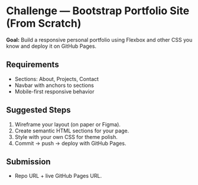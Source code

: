 # Challenge — Bootstrap Portfolio Site (From Scratch)

**Goal:** Build a responsive personal portfolio using Flexbox and other CSS you know and deploy it on GitHub Pages.

## Requirements

- Sections: About, Projects, Contact
- Navbar with anchors to sections
- Mobile-first responsive behavior

## Suggested Steps

1. Wireframe your layout (on paper or Figma).
2. Create semantic HTML sections for your page.
3. Style with your own CSS for theme polish.
4. Commit → push → deploy with GitHub Pages.

## Submission

- Repo URL + live GitHub Pages URL.


